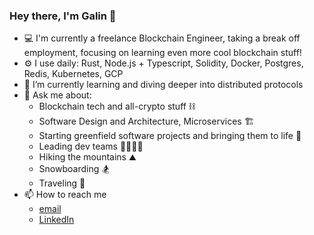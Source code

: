 ### Hey there, I'm Galin 👋

* 💻 I'm currently a freelance Blockchain Engineer, taking a break off employment, focusing on learning even more cool blockchain stuff!
* ⚙️ I use daily: Rust, Node.js + Typescript, Solidity, Docker, Postgres, Redis, Kubernetes, GCP
* 🌱 I’m currently learning and diving deeper into distributed protocols 
* 💬 Ask me about: 
  * Blockchain tech and all-crypto stuff ⛓
  * Software Design and Architecture, Microservices 🏗️
  * Starting greenfield software projects and bringing them to life 🌱
  * Leading dev teams 👨‍👩‍👧‍👦
  * Hiking the mountains ⛰️
  * Snowboarding 🏂
  * Traveling 🥾
* 📫 How to reach me
  * [email](dev@galin.cc)
  * [LinkedIn](https://www.linkedin.com/in/galioy/) 
